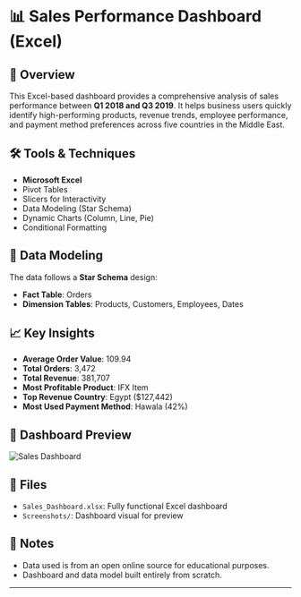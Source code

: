 # 📊 Sales Performance Dashboard (Excel)

## 🧩 Overview

This Excel-based dashboard provides a comprehensive analysis of sales performance between **Q1 2018 and Q3 2019**. It helps business users quickly identify high-performing products, revenue trends, employee performance, and payment method preferences across five countries in the Middle East.

## 🛠 Tools & Techniques
- **Microsoft Excel**
- Pivot Tables
- Slicers for Interactivity
- Data Modeling (Star Schema)
- Dynamic Charts (Column, Line, Pie)
- Conditional Formatting

## 🧱 Data Modeling
The data follows a **Star Schema** design:
- **Fact Table**: Orders
- **Dimension Tables**: Products, Customers, Employees, Dates

## 📈 Key Insights
- **Average Order Value**: 109.94
- **Total Orders**: 3,472
- **Total Revenue**: 381,707
- **Most Profitable Product**: IFX Item
- **Top Revenue Country**: Egypt ($127,442)
- **Most Used Payment Method**: Hawala (42%)

## 📸 Dashboard Preview
![Sales Dashboard](https://github.com/user-attachments/assets/2a7ae61e-3d2f-4e8c-9ad6-0f74484ac3ab)



## 📁 Files
- `Sales_Dashboard.xlsx`: Fully functional Excel dashboard
- `Screenshots/`: Dashboard visual for preview

## 📌 Notes
- Data used is from an open online source for educational purposes.
- Dashboard and data model built entirely from scratch.

---
